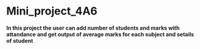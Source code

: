 # Mini_project_4A6

**In this project the user can add __number of students__ and __marks with attandance__ and get output of average marks for each subject and setails of student**
